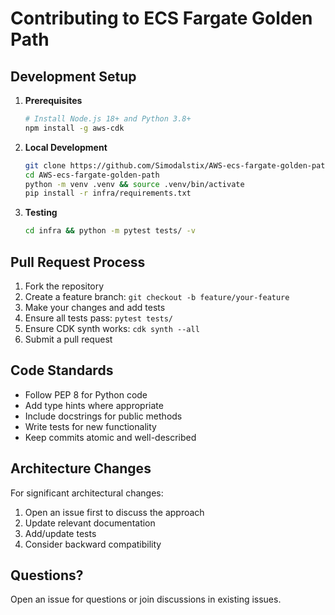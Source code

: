 # Contributing to ECS Fargate Golden Path

## Development Setup

1. **Prerequisites**
   ```bash
   # Install Node.js 18+ and Python 3.8+
   npm install -g aws-cdk
   ```

2. **Local Development**
   ```bash
   git clone https://github.com/Simodalstix/AWS-ecs-fargate-golden-path.git
   cd AWS-ecs-fargate-golden-path
   python -m venv .venv && source .venv/bin/activate
   pip install -r infra/requirements.txt
   ```

3. **Testing**
   ```bash
   cd infra && python -m pytest tests/ -v
   ```

## Pull Request Process

1. Fork the repository
2. Create a feature branch: `git checkout -b feature/your-feature`
3. Make your changes and add tests
4. Ensure all tests pass: `pytest tests/`
5. Ensure CDK synth works: `cdk synth --all`
6. Submit a pull request

## Code Standards

- Follow PEP 8 for Python code
- Add type hints where appropriate
- Include docstrings for public methods
- Write tests for new functionality
- Keep commits atomic and well-described

## Architecture Changes

For significant architectural changes:
1. Open an issue first to discuss the approach
2. Update relevant documentation
3. Add/update tests
4. Consider backward compatibility

## Questions?

Open an issue for questions or join discussions in existing issues.